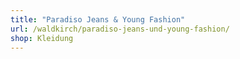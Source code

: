 ```yaml
---
title: "Paradiso Jeans & Young Fashion"
url: /waldkirch/paradiso-jeans-und-young-fashion/
shop: Kleidung
---
```


